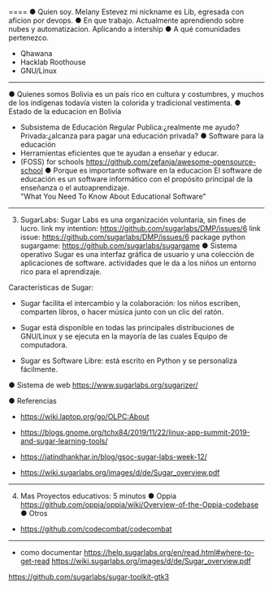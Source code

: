 
====
● Quien soy.
Melany Estevez mi nickname es Lib, egresada con aficion por devops.
● En que trabajo.
Actualmente aprendiendo sobre nubes y automatizacion. 
Aplicando a intership
● A qué comunidades pertenezco.
- Qhawana
- Hacklab Roothouse
- GNU/Linux
----
● Quienes somos
Bolivia es un país rico en cultura y costumbres, y muchos de los indígenas todavía visten la colorida y tradicional vestimenta.
● Estado de la educacion en Bolivia
- Subsistema de Educación Regular
Publica:¿realmente me ayudo?
Privada:¿alcanza para pagar una educación privada?
● Software para la educación
- Herramientas eficientes que te ayudan a
enseñar y educar.
- (FOSS) for schools https://github.com/zefanja/awesome-opensource-school
● Porque es importante software en la educacion
El software de educación es un software informático con el propósito principal de la enseñanza o el autoaprendizaje.  
"What You Need To Know About Educational Software"
----

3. SugarLabs: 
Sugar Labs es una organización voluntaria, sin fines de lucro.
link my intention: https://github.com/sugarlabs/DMP/issues/6
link issue: https://github.com/sugarlabs/DMP/issues/6
package python sugargame: https://github.com/sugarlabs/sugargame
● Sistema operativo
Sugar es una interfaz gráfica de usuario y una colección de aplicaciones de software. actividades que le da a los niños un entorno rico para el aprendizaje.

Características de Sugar: 
- Sugar facilita el intercambio y la colaboración: los niños escriben, comparten libros, o hacer música junto con un clic del ratón.

- Sugar está disponible en todas las principales distribuciones de GNU/Linux y se ejecuta en la mayoría de las cuales
Equipo de computadora.

- Sugar es Software Libre: está escrito en Python y se personaliza fácilmente.


● Sistema de web
https://www.sugarlabs.org/sugarizer/

● Referencias
- https://wiki.laptop.org/go/OLPC:About

- https://blogs.gnome.org/tchx84/2019/11/22/linux-app-summit-2019-and-sugar-learning-tools/

- https://jatindhankhar.in/blog/gsoc-sugar-labs-week-12/

- https://wiki.sugarlabs.org/images/d/de/Sugar_overview.pdf
-----------------
4. Mas Proyectos educativos: 5 minutos
● Oppia
https://github.com/oppia/oppia/wiki/Overview-of-the-Oppia-codebase
● Otros
- https://github.com/codecombat/codecombat
-----------------
- como documentar https://help.sugarlabs.org/en/read.html#where-to-get-read
https://wiki.sugarlabs.org/images/d/de/Sugar_overview.pdf

https://github.com/sugarlabs/sugar-toolkit-gtk3